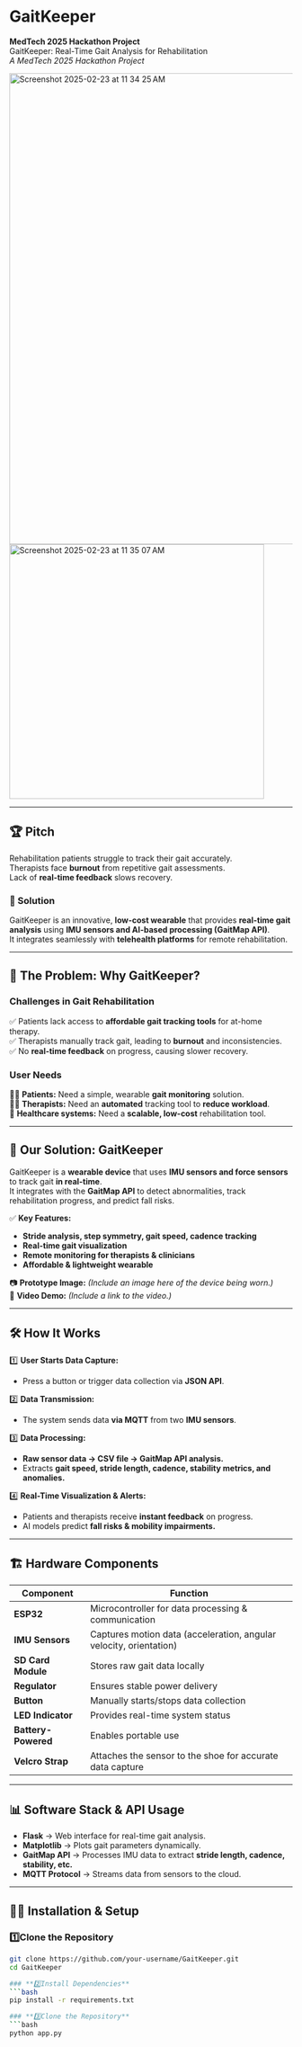 # **GaitKeeper**
**MedTech 2025 Hackathon Project**  
GaitKeeper: Real-Time Gait Analysis for Rehabilitation  
*A MedTech 2025 Hackathon Project*  

 <img width="838" alt="Screenshot 2025-02-23 at 11 34 25 AM" src="https://github.com/user-attachments/assets/1f34bb80-b559-4648-b79c-c1796257165a" />

<img width="453" alt="Screenshot 2025-02-23 at 11 35 07 AM" src="https://github.com/user-attachments/assets/2972e449-af08-4cbf-9b85-f0da78e7acfe" />

---

## 🏆 **Pitch**  
Rehabilitation patients struggle to track their gait accurately.  
Therapists face **burnout** from repetitive gait assessments.  
Lack of **real-time feedback** slows recovery.  

### **🔹 Solution**  
GaitKeeper is an innovative, **low-cost wearable** that provides **real-time gait analysis** using **IMU sensors and AI-based processing (GaitMap API)**.  
It integrates seamlessly with **telehealth platforms** for remote rehabilitation.  

---

## 🚨 **The Problem: Why GaitKeeper?**  

### **Challenges in Gait Rehabilitation**  
✅ Patients lack access to **affordable gait tracking tools** for at-home therapy.  
✅ Therapists manually track gait, leading to **burnout** and inconsistencies.  
✅ No **real-time feedback** on progress, causing slower recovery.  

### **User Needs**  
👩‍🦽 **Patients:** Need a simple, wearable **gait monitoring** solution.  
👨‍⚕️ **Therapists:** Need an **automated** tracking tool to **reduce workload**.  
🏥 **Healthcare systems:** Need a **scalable, low-cost** rehabilitation tool.  

---

## 🔬 **Our Solution: GaitKeeper**  

GaitKeeper is a **wearable device** that uses **IMU sensors and force sensors** to track gait **in real-time**.  
It integrates with the **GaitMap API** to detect abnormalities, track rehabilitation progress, and predict fall risks.  

✅ **Key Features:**  
- **Stride analysis, step symmetry, gait speed, cadence tracking**  
- **Real-time gait visualization**  
- **Remote monitoring for therapists & clinicians**  
- **Affordable & lightweight wearable**  

📷 **Prototype Image:** *(Include an image here of the device being worn.)*  
🎥 **Video Demo:** *(Include a link to the video.)*  

---

## 🛠 **How It Works**  

1️⃣ **User Starts Data Capture:**  
   - Press a button or trigger data collection via **JSON API**.  

2️⃣ **Data Transmission:**  
   - The system sends data **via MQTT** from two **IMU sensors**.  

3️⃣ **Data Processing:**  
   - **Raw sensor data → CSV file → GaitMap API analysis.**  
   - Extracts **gait speed, stride length, cadence, stability metrics, and anomalies.**  

4️⃣ **Real-Time Visualization & Alerts:**  
   - Patients and therapists receive **instant feedback** on progress.  
   - AI models predict **fall risks & mobility impairments.**  

---

## 🏗 **Hardware Components**  

| Component      | Function  |
|---------------|-----------|
| **ESP32**     | Microcontroller for data processing & communication |
| **IMU Sensors** | Captures motion data (acceleration, angular velocity, orientation) |
| **SD Card Module** | Stores raw gait data locally |
| **Regulator** | Ensures stable power delivery |
| **Button**    | Manually starts/stops data collection |
| **LED Indicator** | Provides real-time system status |
| **Battery-Powered** | Enables portable use |
| **Velcro Strap** | Attaches the sensor to the shoe for accurate data capture |

---

## 📊 **Software Stack & API Usage**  

- **Flask** → Web interface for real-time gait analysis.  
- **Matplotlib** → Plots gait parameters dynamically.  
- **GaitMap API** → Processes IMU data to extract **stride length, cadence, stability, etc.**  
- **MQTT Protocol** → Streams data from sensors to the cloud.  

---

## 🧑‍💻 **Installation & Setup**  

### **1️⃣Clone the Repository**  
```bash
git clone https://github.com/your-username/GaitKeeper.git
cd GaitKeeper

### **2️⃣Install Dependencies**
```bash
pip install -r requirements.txt

### **3️⃣Clone the Repository**  
```bash
python app.py
